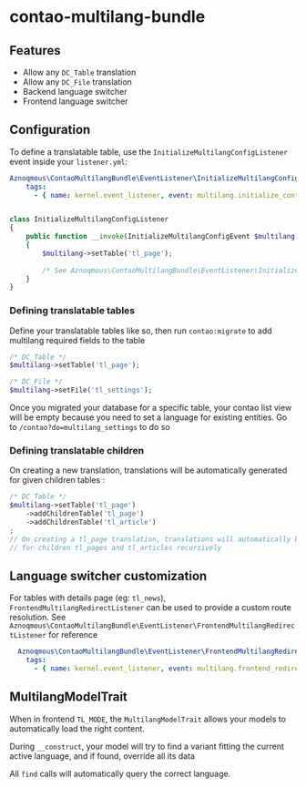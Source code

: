 # contao-multilang-bundle

## Features
- Allow any ``DC_Table`` translation
- Allow any ``DC_File`` translation
- Backend language switcher
- Frontend language switcher

## Configuration
To define a translatable table, use the ``InitializeMultilangConfigListener`` event inside your `listener.yml`:
````yaml
Aznoqmous\ContaoMultilangBundle\EventListener\InitializeMultilangConfigListener:
    tags:
      - { name: kernel.event_listener, event: multilang.initialize_config}
````
````php

class InitializeMultilangConfigListener
{
    public function __invoke(InitializeMultilangConfigEvent $multilang)
    {
        $multilang->setTable('tl_page');
        
        /* See Aznoqmous\ContaoMultilangBundle\EventListener\InitializeMultilangConfigListener for more examples */
    }
}
````

### Defining translatable tables 
Define your translatable tables like so, then run ``contao:migrate`` to add multilang required fields to the table
````php
/* DC_Table */
$multilang->setTable('tl_page');

/* DC_File */
$multilang->setFile('tl_settings');
````
Once you migrated your database for a specific table, your contao list view will be empty because you need to set a language for existing entities.
Go to ``/contao?do=multilang_settings`` to do so

### Defining translatable children
On creating a new translation, translations will be automatically generated for given children tables :
````php
/* DC_Table */
$multilang->setTable('tl_page')
    ->addChildrenTable('tl_page')
    ->addChildrenTable('tl_article')
;
// On creating a tl_page translation, translations will automatically be generated
// for children tl_pages and tl_articles recursively
````

## Language switcher customization
For tables with details page (eg: `tl_news`), ``FrontendMultilangRedirectListener`` can be used
to provide a custom route resolution. See ``Aznoqmous\ContaoMultilangBundle\EventListener\FrontendMultilangRedirectListener`` for reference
````yaml
  Aznoqmous\ContaoMultilangBundle\EventListener\FrontendMultilangRedirectListener:
    tags:
      - { name: kernel.event_listener, event: multilang.frontend_redirect}
````

## MultilangModelTrait

When in frontend `TL_MODE`, the ``MultilangModelTrait`` allows your models to automatically load the right content.

During ``__construct``, your model will try to find a variant fitting the current active language, and if found,
override all its data

All ``find`` calls will automatically query the correct language.